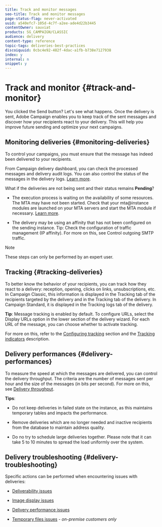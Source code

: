 ```yaml
---
title: Track and monitor messages
seo-title: Track and monitor messages
page-status-flag: never-activated
uuid: a540efc7-105d-4c7f-a2ee-ade4d22b3445
contentOwner: sauviat
products: SG_CAMPAIGN/CLASSIC
audience: delivery
content-type: reference
topic-tags: deliveries-best-practices
discoiquuid: 0cbc4e92-482f-4dac-a1fb-b738e7127938
index: y
internal: n
snippet: y
---
```


# Track and monitor {#track-and-monitor}

You clicked the Send button? Let's see what happens. Once the delivery is sent, Adobe Campaign enables you to keep track of the sent messages and discover how your recipients react to your delivery. This will help you improve future sending and optimize your next campaigns.

## Monitoring deliveries {#monitoring-deliveries}

To control your campaigns, you must ensure that the message has indeed been delivered to your recipients.

From Campaign delivery dashboard, you can check the processed messages and delivery audit logs.
You can also control the status of the messages in the delivery logs. [Learn more](../../delivery/using/monitoring-a-delivery.md#delivery-dashboard).

What if the deliveries are not being sent and their status remains **Pending**?

* The execution process is waiting on the availability of some resources. The MTA may have not been started.
Check that your mta@instance modules are launched on your MTA servers and start the MTA module if necessary. [Learn more](../../production/using/administration.md).

* The delivery may be using an affinity that has not been configured on the sending instance.
Tip: Check the configuration of traffic management (IP affinity). For more on this, see Control outgoing SMTP traffic.

>[!NOTE]
>
>These steps can only be performed by an expert user.

## Tracking {#tracking-deliveries}

To better know the behavior of your recipients, you can track how they react to a delivery: reception, opening, clicks on links, unsubscriptions, etc. In Campaign Classic, this information is displayed in the Tracking tab of the recipients targeted by the delivery and in the Tracking tab of the delivery. In Campaign Standard, it is displayed in the Tracking logs tab of the delivery.

**Tip**: Message tracking is enabled by default. To configure URLs, select the Display URLs option in the lower section of the delivery wizard. For each URL of the message, you can choose whether to activate tracking.

For more on this, refer to the [Configuring tracking](../../delivery/using/how-to-configure-tracked-links.md) section and the [Tracking indicators](../../reporting/using/delivery-reports.md#tracking-indicators) description. 

## Delivery performances {#delivery-performances}

To measure the speed at which the messages are delivered, you can control the delivery throughput. The criteria are the number of messages sent per hour and the size of the messages (in bits per second). For more on this, see [Delivery throughput](../../reporting/using/global-reports.md#delivery-throughput).

**Tips**:

* Do not keep deliveries in failed state on the instance, as this maintains temporary tables and impacts the performance.

* Remove deliveries which are no longer needed and inactive recipients from the database to maintain address quality.

* Do no try to schedule large deliveries together. Please note that it can take 5 to 10 minutes to spread the load uniformly over the system.

## Delivery troubleshooting {#delivery-troubleshooting}

Specific actions can be performed when encountering issues with deliveries:

* [Deliverability issues](../../production/using/performance-and-throughput-issues.md#deliverability_issues)

* [Image display issues](../../production/using/image-display-issues.md)

* [Delivery performance issues](../../delivery/using/monitoring-a-delivery.md#performance_issues)

* [Temporary files issues](../../production/using/temporary-files.md) - *on-premise customers only*
